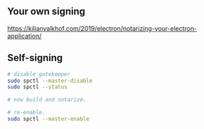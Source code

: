 ## Your own signing

https://kilianvalkhof.com/2019/electron/notarizing-your-electron-application/

## Self-signing

```sh
# disable gatekeeper
sudo spctl --master-disable
sudo spctl --status

# now build and notarize.

# re-enable.
sudo spctl --master-enable
```